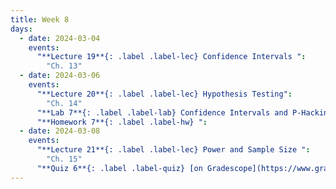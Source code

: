 ```yaml
---
title: Week 8
days:
  - date: 2024-03-04
    events:
      "**Lecture 19**{: .label .label-lec} Confidence Intervals ":
        "Ch. 13"
  - date: 2024-03-06
    events:
      "**Lecture 20**{: .label .label-lec} Hypothesis Testing":
        "Ch. 14"
      "**Lab 7**{: .label .label-lab} Confidence Intervals and P-Hacking (Due Mar. 13th)":
      "**Homework 7**{: .label .label-hw} ":
  - date: 2024-03-08
    events:
      "**Lecture 21**{: .label .label-lec} Power and Sample Size ": 
        "Ch. 15"
      "**Quiz 6**{: .label .label-quiz} [on Gradescope](https://www.gradescope.com/courses/704333) (Due Mar. 9th, 11:59 PM PST)":
---
```

